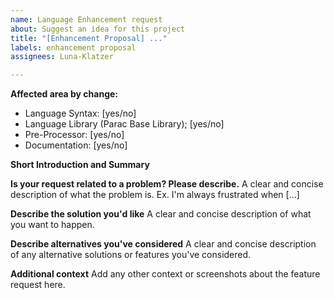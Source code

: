 ```yaml
---
name: Language Enhancement request
about: Suggest an idea for this project
title: "[Enhancement Proposal] ..."
labels: enhancement proposal
assignees: Luna-Klatzer

---
```


<!---
Note that any issue that does not follow this style, or does not contain the info filled out, will NOT be checked. It should contain every information the first time posting. 

Asking for info takes time that is unnecessarily wasted if it's not correctly posted here!
-->

**Affected area by change:**
- Language Syntax: [yes/no]
- Language Library (Parac Base Library); [yes/no]
- Pre-Processor: [yes/no]
- Documentation: [yes/no]

**Short Introduction and Summary**
<!---
Please keep it short and only add important info. Afterwards, add in the other items clearer and detailed info.
-->

**Is your request related to a problem? Please describe.**
A clear and concise description of what the problem is. Ex. I'm always frustrated when [...]

**Describe the solution you'd like**
A clear and concise description of what you want to happen.

**Describe alternatives you've considered**
A clear and concise description of any alternative solutions or features you've considered.

**Additional context**
Add any other context or screenshots about the feature request here.
